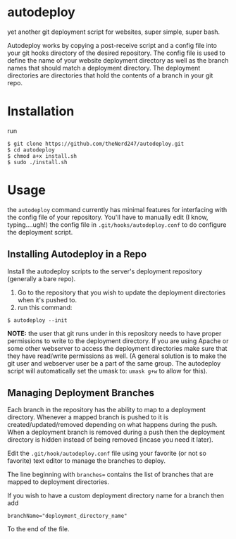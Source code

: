 autodeploy
==========
yet another git deployment script for websites, super simple, super bash. 

Autodeploy works by copying a post-receive script and a config file into your
git hooks directory of the desired repository. The config file is used to define
the name of your website deployment directory as well as the branch names that
should match a deployment directory. The deployment directories are directories
that hold the contents of a branch in your git repo.

Installation
============
run 

    $ git clone https://github.com/theNerd247/autodeploy.git
    $ cd autodeploy
    $ chmod a+x install.sh 
    $ sudo ./install.sh

Usage
=====
the `autodeploy` command currently has minimal features for interfacing with the
config file of your repository. You'll have to manually edit (I know,
typing....ugh!) the config file in `.git/hooks/autodeploy.conf` to do configure
the deployment script.

Installing Autodeploy in a Repo 
-------------------------------
Install the autodeploy scripts to the server's deployment repository (generally
a bare repo). 
  1. Go to the repository that you wish to update the deployment directories
     when it's pushed to.
  2. run this command:

`$ autodeploy --init`

**NOTE:** the user that git runs under in this repository needs to have proper
permissions to write to the deployment directory. If you are using Apache or
some other webserver to access the deployment directories make sure that they
have read/write permissions as well. (A general solution is to make the git user
and webserver user be a part of the same group. The autodeploy script will
automatically set the umask to: `umask g+w` to allow for this).

Managing Deployment Branches
----------------------------
Each branch in the repository has the ability to map to a deployment directory.
Whenever a mapped branch is pushed to it is created/updated/removed depending on
what happens during the push. When a deployment branch is removed during a push
then the deployment directory is hidden instead of being removed (incase you
need it later).

Edit the `.git/hook/autodeploy.conf` file using your favorite (or not so favorite)
text editor to manage the branches to deploy.

The line beginning with `branches=` contains the list of branches that are
mapped to deployment directories.

If you wish to have a custom deployment directory name for a branch then add 

`branchName="deployment_directory_name"`

To the end of the file.

